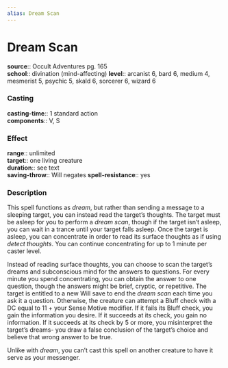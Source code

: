 ```yaml
---
alias: Dream Scan
---
```


# Dream Scan 

**source**:: Occult Adventures pg. 165  
**school**:: divination (mind-affecting)
**level**:: arcanist 6, bard 6, medium 4, mesmerist 5, psychic 5, skald 6, sorcerer 6, wizard 6

### Casting 

**casting-time**:: 1 standard action  
**components**:: V, S

### Effect 

**range**:: unlimited  
**target**:: one living creature  
**duration**:: see text  
**saving-throw**:: Will negates
**spell-resistance**:: yes

### Description 

This spell functions as *dream*, but rather than sending a message to a sleeping target, you can instead read the target’s thoughts. The target must be asleep for you to perform a *dream scan*, though if the target isn’t asleep, you can wait in a trance until your target falls asleep. Once the target is asleep, you can concentrate in order to read its surface thoughts as if using *detect thoughts*. You can continue concentrating for up to 1 minute per caster level.  
  
Instead of reading surface thoughts, you can choose to scan the target’s dreams and subconscious mind for the answers to questions. For every minute you spend concentrating, you can obtain the answer to one question, though the answers might be brief, cryptic, or repetitive. The target is entitled to a new Will save to end the *dream scan* each time you ask it a question. Otherwise, the creature can attempt a Bluff check with a DC equal to 11 + your Sense Motive modifier. If it fails its Bluff check, you gain the information you desire. If it succeeds at its check, you gain no information. If it succeeds at its check by 5 or more, you misinterpret the target’s dreams- you draw a false conclusion of the target’s choice and believe that wrong answer to be true.  
  
Unlike with *dream*, you can’t cast this spell on another creature to have it serve as your messenger.
